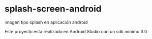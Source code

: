 # splash-screen-android
imagen tipo splash en aplicación android

Este proyecto esta realizado en Android Studio con un sdk minimo 3.0
